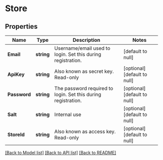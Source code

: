 # Store

## Properties
Name | Type | Description | Notes
------------ | ------------- | ------------- | -------------
**Email** | **string** | Username/email used to login. Set this during registration. | [default to null]
**ApiKey** | **string** | Also known as secret key. Read-only | [optional] [default to null]
**Password** | **string** | The password required to login. Set this during registration. | [optional] [default to null]
**Salt** | **string** | Internal use | [optional] [default to null]
**StoreId** | **string** | Also known as access key. Read-only | [optional] [default to null]

[[Back to Model list]](../README.md#documentation-for-models) [[Back to API list]](../README.md#documentation-for-api-endpoints) [[Back to README]](../README.md)


